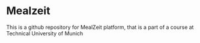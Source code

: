 # Mealzeit
This is a github repository for MealZeit platform, that is a part of a course at Technical University of Munich
